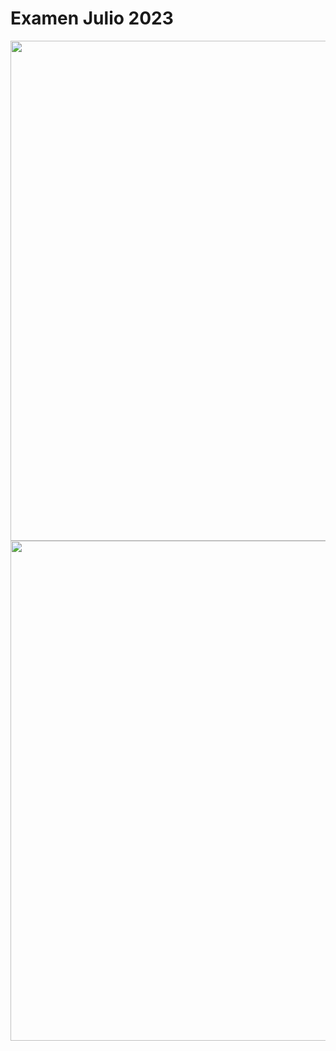 # Examen Julio 2023

<img src="../../images/cap6-2023-Julio-1.png" width="800"/>

<img src="../../images/cap6-2023-Julio-2.png" width="800"/>
